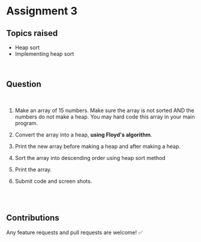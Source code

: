 # Assignment 3

## Topics raised

- Heap sort
- Implementing heap sort

<br>

## Question

<br>


1. Make an array of 15 numbers. Make sure the array is not sorted AND the numbers do not make a heap. You may hard code this array in your main program.
   
2. Convert the array into a heap, **using Floyd's algorithm**.  

3. Print the new array before making a heap and after making a heap.

4. Sort the array into descending order using heap sort method

5. Print the array.

6. Submit code and screen shots.



<br>


<br>

## Contributions

Any feature requests and pull requests are welcome!  :white_check_mark:

